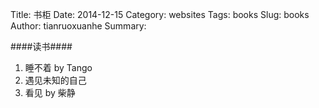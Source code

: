 Title: 书柜
Date: 2014-12-15 
Category: websites 
Tags: books
Slug: books
Author: tianruoxuanhe
Summary:

####读书####
1. 睡不着 by Tango
2. 遇见未知的自己
3. 看见 by 柴静
